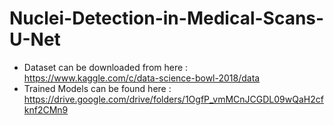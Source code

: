 # Nuclei-Detection-in-Medical-Scans-U-Net
* Dataset can be downloaded from here : https://www.kaggle.com/c/data-science-bowl-2018/data
* Trained Models can be found here : https://drive.google.com/drive/folders/1OgfP_vmMCnJCGDL09wQaH2cfknf2CMn9

